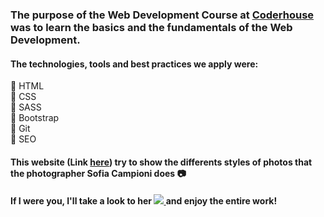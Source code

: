 ### The purpose of the Web Development Course at [Coderhouse](https://www.coderhouse.com/) was to learn the basics and the fundamentals of the Web Development.

#### The technologies, tools and best practices we apply were:

 :pushpin: HTML <br>
 :pushpin: CSS <br>
 :pushpin: SASS <br>
 :pushpin: Bootstrap <br>
 :pushpin: Git <br>
 :pushpin: SEO 

#### This website (Link **[here](https://edelmiroanton.github.io/Proyecto-Final---DW/index.html)**) try to show the differents styles of photos that the photographer Sofia Campioni does :camera:

<div>
<h4>If I were you, I'll take a look to her  
<a href="https://www.instagram.com/sofiacampionifoto/?hl=en"">
<img src="https://img.shields.io/badge/Instagram-E4405F?style=for-the-badge&logo=instagram&logoColor=white">
</a>
 and enjoy the entire work! </h4>
<div>
